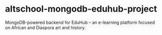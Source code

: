 # altschool-mongodb-eduhub-project
MongoDB-powered backend for EduHub – an e-learning platform focused on African and Diaspora art and history. 
